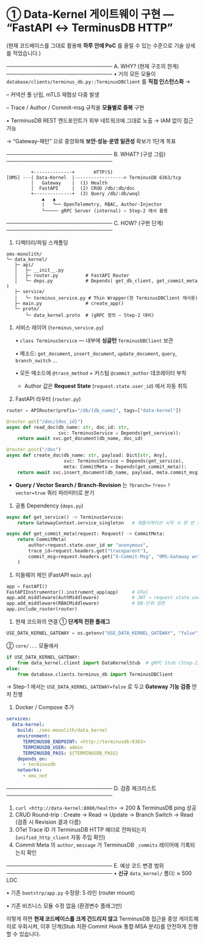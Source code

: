 # ① Data-Kernel 게이트웨이 구현 ― “FastAPI ↔ TerminusDB HTTP”

(현재 코드베이스를 그대로 활용해 **하루 안에 PoC** 를 올릴 수 있는 수준으로 기술 상세를 적었습니다.)

────────────────────────────
A. WHY? (현재 구조의 한계)
────────────────────────────
• 거의 모든 모듈이 `database/clients/terminus_db.py::TerminusDBClient` 를 **직접 인스턴스화** →

– 커넥션 풀 난립, mTLS 재협상 다중 발생

– Trace / Author / Commit-msg 규칙을 **모듈별로 중복** 구현

• TerminusDB REST 엔드포인트가 외부 네트워크에 그대로 노출 → IAM 없이 접근 가능

→ “Gateway-패턴” 으로 중앙화해 **보안·성능·운영 일관성** 확보가 1단계 목표

────────────────────────────
B. WHAT? (구성 그림)
────────────────────────────

```
         +--------------+       HTTP(S)
[OMS] ---| Data-Kernel  |------------------> TerminusDB 6363/tcp
         |   Gateway    |  (1) Health
         |  FastAPI     |  (2) CRUD /db/:db/doc
         +--------------+  (3) Query /db/:db/woql
             ▲   ▲
             |   └── OpenTelemetry, RBAC, Author-Injector
             └───── gRPC Server (internal) – Step-2 에서 활용

```

────────────────────────────
C. HOW? (구현 단계)
────────────────────────────

1. 디렉터리/파일 스캐폴딩

```
oms-monolith/
└─ data_kernel/
   ├─ api/
   │   ├─ __init__.py
   │   ├─ router.py          # FastAPI Router
   │   └─ deps.py            # Depends( get_db_client, get_commit_meta )
   ├─ service/
   │   └─ terminus_service.py # Thin Wrapper(현 TerminusDBClient 재사용)
   ├─ main.py                # create_app()
   └─ proto/
       └─ data_kernel.proto  # (gRPC 정의 – Step-2 대비)

```

1. 서비스 레이어 (`terminus_service.py`)
    
    • `class TerminusService` — 내부에 **싱글턴** `TerminusDBClient` 보관
    
    • 메소드: `get_document`, `insert_document`, `update_document`, `query`, `branch_switch` …
    
    • 모든 메소드에 `@trace_method` + 커스텀 `@commit_author` 데코레이터 부착
    
    - Author 값은 **Request State** (`request.state.user_id`) 에서 자동 취득
2. FastAPI 라우터 (`router.py`)

```python
router = APIRouter(prefix="/db/{db_name}", tags=["data-kernel"])

@router.get("/doc/{doc_id}")
async def read_doc(db_name: str, doc_id: str,
                   svc: TerminusService = Depends(get_service)):
    return await svc.get_document(db_name, doc_id)

@router.post("/doc")
async def create_doc(db_name: str, payload: Dict[str, Any],
                     svc: TerminusService = Depends(get_service),
                     meta: CommitMeta = Depends(get_commit_meta)):
    return await svc.insert_document(db_name, payload, meta.commit_msg)

```

- **Query / Vector Search / Branch-Revision** 는 `?branch=` `?rev=` `?vector=true` 쿼리 파라미터로 분기
1. 공통 Dependency (`deps.py`)

```python
async def get_service() -> TerminusService:
    return GatewayContext.service_singleton   # 애플리케이션 시작 시 한 번 생성

async def get_commit_meta(request: Request) -> CommitMeta:
    return CommitMeta(
        author=request.state.user_id or "anonymous",
        trace_id=request.headers.get("traceparent"),
        commit_msg=request.headers.get("X-Commit-Msg", "OMS-Gateway write")
    )

```

1. 미들웨어 체인 (FastAPI `main.py`)

```python
app = FastAPI()
FastAPIInstrumentor().instrument_app(app)     # OTel
app.add_middleware(AuthMiddleware)            # JWT → request.state.user_id
app.add_middleware(RBACMiddleware)            # DB-단위 권한
app.include_router(router)

```

1. 현재 코드와의 연결
① **단계적 전환 플래그**

```python
USE_DATA_KERNEL_GATEWAY = os.getenv("USE_DATA_KERNEL_GATEWAY", "false") == "true"

```

② `core/...` 모듈에서

```python
if USE_DATA_KERNEL_GATEWAY:
    from data_kernel.client import DataKernelStub  # gRPC Stub (Step-2)
else:
    from database.clients.terminus_db import TerminusDBClient

```

→ Step-1 에서는 `USE_DATA_KERNEL_GATEWAY=false` 로 두고 **Gateway 기능 검증** 먼저 진행

1. Docker / Compose 추가

```yaml
services:
  data-kernel:
    build: ./oms-monolith/data_kernel
    environment:
      TERMINUSDB_ENDPOINT: <http://terminusdb:6363>
      TERMINUSDB_USER: admin
      TERMINUSDB_PASS: ${TERMINUSDB_PASS}
    depends_on:
      - terminusdb
    networks:
      - oms_net

```

────────────────────────────
D. 검증 체크리스트
────────────────────────────

1. `curl <http://data-kernel:8080/health`> → 200 & TerminusDB ping 성공
2. CRUD Round-trip : Create → Read → Update → Branch Switch → Read (검증 시 Revision 결과 다름)
3. OTel Trace ID 가 TerminusDB HTTP 헤더로 전파되는지 (`unified_http_client` 자동 주입 확인)
4. Commit Meta 의 `author`, `message` 가 TerminusDB `_commits` 레이어에 기록되는지 확인

────────────────────────────
E. 예상 코드 변경 범위
────────────────────────────
• **신규** `data_kernel/` 폴더: ≈ 500 LOC

• 기존 `bootstrp/app.py` 수정량: 5 라인 (router mount)

• 기존 비즈니스 모듈 수정 없음 (환경변수 플래그만)

이렇게 하면 **현재 코드베이스를 크게 건드리지 않고** TerminusDB 접근을 중앙 게이트웨이로 우회시켜, 이후 단계(Stub 치환·Commit Hook 통합·MSA 분리)를 안전하게 진행할 수 있습니다.